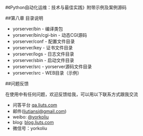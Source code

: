 #《Python自动化运维：技术与最佳实践》附带示例及案例源码

##第八章 目录说明
+ yorserver/bin - 编译类包
+ yorserver/bin/cgi-bin - 动态CGI源码
+ yorserver/conf - 配置文件目录
+ yorserver/key - 证书文件目录
+ yorserver/logs - 日志文件目录
+ yorserver/sbin - 启动文件目录
+ yorserver/src - yorserver源码文件目录
+ yorserver/src - WEB目录（示例）


##问题反馈

在使用中有任何问题，欢迎反馈给我，可以用以下联系方式跟我交流

* 问答平台 [qa.liuts.com](http://qa.liuts.com)
* 邮件(liutiansi@gmail.com)
* weibo: [@yorkoliu](http://weibo.com/u/1775431677)
* blog: [blog.liuts.com](http://blog.liuts.com)
* 微信号：yorkoliu